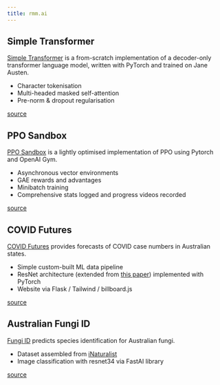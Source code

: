```yaml
---
title: rmm.ai
---
```

## Simple Transformer
[Simple Transformer](https://github.com/rohanm/simple-transformer) is a from-scratch implementation of a decoder-only
transformer language model, written with PyTorch and trained on Jane Austen.

- Character tokenisation
- Multi-headed masked self-attention
- Pre-norm & dropout regularisation

[source](https://github.com/RohanM/simple-transformer)


## PPO Sandbox
[PPO Sandbox](https://github.com/RohanM/ppo-sandbox) is a lightly optimised implementation of PPO using Pytorch and OpenAI Gym.

- Asynchronous vector environments
- GAE rewards and advantages
- Minibatch training
- Comprehensive stats logged and progress videos recorded

[source](https://github.com/RohanM/ppo-sandbox)


## COVID Futures
[COVID Futures](https://covid.rmm.ai) provides forecasts of COVID case numbers in Australian states.

- Simple custom-built ML data pipeline
- ResNet architecture (extended from [this paper](https://arxiv.org/abs/2103.12057)) implemented with PyTorch
- Website via Flask / Tailwind / billboard.js

[source](https://github.com/RohanM/covid-futures)


## Australian Fungi ID
[Fungi ID](https://fungi.rmm.ai) predicts species identification for Australian fungi.

- Dataset assembled from [iNaturalist](https://www.inaturalist.org/pages/developers)
- Image classification with resnet34 via FastAI library

[source](https://github.com/RohanM/fungi-id)
